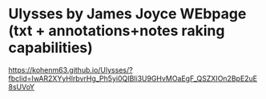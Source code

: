 # Ulysses by James Joyce WEbpage (txt + annotations+notes raking capabilities)

https://kohenm63.github.io/Ulysses/?fbclid=IwAR2XYyHlrbvrHg_Ph5yi0QIBli3U9GHvMOaEgF_QSZXIOn2BpE2uE8sUVoY

